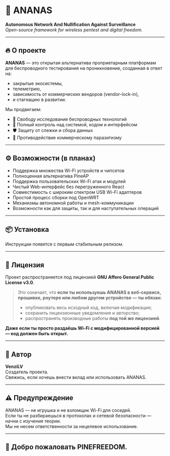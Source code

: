 # 🍍 ANANAS  
**Autonomous Network And Nullification Against Surveillance**  
*Open-source framework for wireless pentest and digital freedom.*

---

## 🔥 О проекте

**ANANAS** — это открытая альтернатива проприетарным платформам для беспроводного тестирования на проникновение, созданная в ответ на:
- закрытые экосистемы,
- телеметрию,
- зависимость от коммерческих вендоров (vendor-lock-in),
- и стагнацию в развитии.

Мы продвигаем:

- 📡 Свободу исследования беспроводных технологий  
- 🧠 Полный контроль над системой, кодом и интерфейсом  
- 🛡️ Защиту от слежки и сбора данных  
- 🚫 Противодействие коммерческому паразитизму

---

## ⚙️ Возможности (в планах)
- Поддержка множества Wi-Fi устройств и чипсетов
- Полноценная альтернатива PineAP  
- Поддержка пользовательских Wi-Fi атак и модулей  
- Чистый Web-интерфейс без перегруженного React  
- Совместимость с широким спектром USB Wi-Fi адаптеров  
- Простой процесс сборки под OpenWRT  
- Механизмы автономной работы и mesh-коммуникации  
- Возможности как для защиты, так и для наступательных операций

---

## 📦 Установка

Инструкции появятся с первым стабильным релизом.

---

## 📜 Лицензия

Проект распространяется под лицензией **GNU Affero General Public License v3.0**.

> Это означает, что **если ты используешь ANANAS в веб-сервисе, прошивке, роутере или любом другом устройстве — ты обязан**:
>
> - опубликовать весь исходный код, включая модификации;  
> - сохранить лицензионные уведомления и авторство;  
> - распространять производные работы **под той же лицензией**.

**Даже если ты просто раздаёшь Wi-Fi с модифицированной версией — код должен быть открыт.**

---

## 🧠 Автор

**VenziLV**  
Создатель проекта.  
Свяжись, если хочешь внести вклад или использовать ANANAS.

---

## ⚠️ Предупреждение

ANANAS — не игрушка и не взломщик Wi-Fi для соседей.  
Если ты не разбираешься в протоколах и сетевой безопасности — начни с изучения теории.  
Мы не несем ответственности за нецелевое использование.

---

## 🤘 Добро пожаловать PINEFREEDOM.
